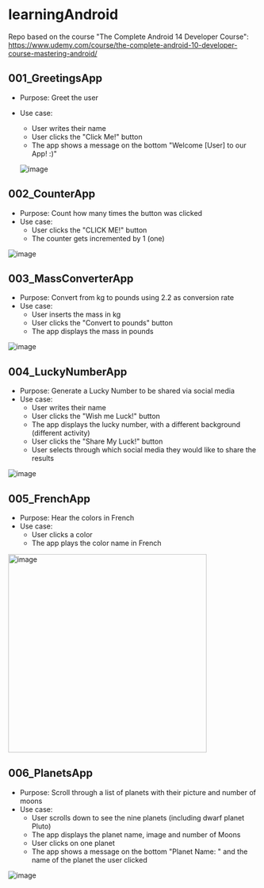# learningAndroid
Repo based on the course "The Complete Android 14 Developer Course": https://www.udemy.com/course/the-complete-android-10-developer-course-mastering-android/

## 001_GreetingsApp
* Purpose: Greet the user
* Use case:
    * User writes their name
    * User clicks the "Click Me!" button
    * The app shows a message on the bottom "Welcome [User] to our App! :)"


   ![image](https://github.com/gmandolesi/learningAndroid/assets/12930390/fddef707-fab7-4863-bb74-9c4e2a11e625)



## 002_CounterApp
* Purpose: Count how many times the button was clicked
* Use case:
    * User clicks the "CLICK ME!" button
    * The counter gets incremented by 1 (one)


![image](https://github.com/gmandolesi/learningAndroid/assets/12930390/b1a0956a-0384-47a1-97c8-0248ceb605fa)



## 003_MassConverterApp
* Purpose: Convert from kg to pounds using 2.2 as conversion rate
* Use case:
    * User inserts the mass in kg
    * User clicks the "Convert to pounds" button
    * The app displays the mass in pounds


![image](https://github.com/gmandolesi/learningAndroid/assets/12930390/ffe0f3e7-1c3a-4ac8-8130-3fde01b12355)



## 004_LuckyNumberApp
* Purpose: Generate a Lucky Number to be shared via social media
* Use case:
    * User writes their name
    * User clicks the "Wish me Luck!" button
    * The app displays the lucky number, with a different background (different activity)
    * User clicks the "Share My Luck!" button
    * User selects through which social media they would like to share the results


![image](https://github.com/gmandolesi/learningAndroid/assets/12930390/c20ee2a3-abd8-4516-97e9-f150d90008b4)



## 005_FrenchApp
* Purpose: Hear the colors in French
* Use case:
    * User clicks a color
    * The app plays the color name in French


<img width="400" alt="image" src="https://github.com/gmandolesi/learningAndroid/assets/12930390/a703f010-2e77-4a9c-b722-ca350116daa0">



## 006_PlanetsApp
* Purpose: Scroll through a list of planets with their picture and number of moons
* Use case:
    * User scrolls down to see the nine planets (including dwarf planet Pluto)
    * The app displays the planet name, image and number of Moons
    * User clicks on one planet
    * The app shows a message on the bottom "Planet Name: " and the name of the planet the user clicked


![image](https://github.com/gmandolesi/learningAndroid/assets/12930390/2010d26a-76f2-47ee-adc9-7527f0eb465c)



